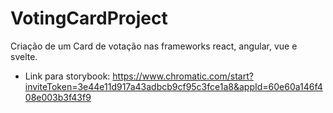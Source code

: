 # VotingCardProject
Criação de um Card de votação nas frameworks react, angular, vue e svelte.

- Link para storybook:
https://www.chromatic.com/start?inviteToken=3e44e11d917a43adbcb9cf95c3fce1a8&appId=60e60a146f408e003b3f43f9
